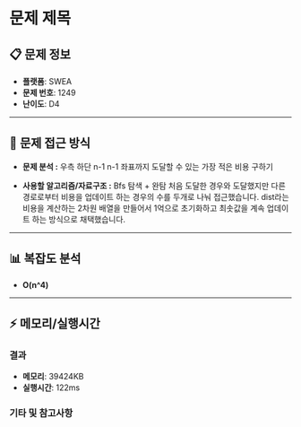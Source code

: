 # 문제 제목

## 📋 문제 정보
- **플랫폼**: SWEA
- **문제 번호**: 1249
- **난이도**: D4

---

## 🎯 문제 접근 방식

- **문제 분석 :**
우측 하단 n-1 n-1 좌표까지 도달할 수 있는 가장 적은 비용 구하기

- **사용할 알고리즘/자료구조 :**
Bfs 탐색 + 완탐
처음 도달한 경우와 도달했지만 다른 경로로부터 비용을 업데이트 하는 경우의 수를 두개로 나눠 접근했습니다.
dist라는 비용을 계산하는 2차원 배열을 만들어서 1억으로 초기화하고 최솟값을 계속 업데이트 하는 방식으로 채택했습니다.
   
---

## 📊 복잡도 분석

- **O(n^4)**

---

## ⚡ 메모리/실행시간

### 결과
- **메모리**: 39424KB
- **실행시간**: 122ms

### 기타 및 참고사항
